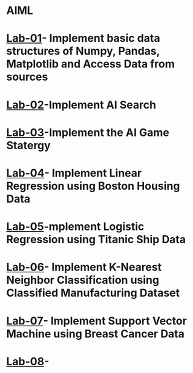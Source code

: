 # AIML
# [Lab-01](https://colab.research.google.com/drive/15i3A4bCRpsBfmXNu2L0lrmzqkWbH5JTr)- Implement basic data structures of Numpy, Pandas, Matplotlib and Access Data from sources
# [Lab-02](https://colab.research.google.com/drive/1WxdYSE-FpZvMWEb_JdRqkGNnDJwuAWFU#scrollTo=eeTz2UxVl76x)-Implement AI Search
# [Lab-03](https://colab.research.google.com/drive/180bh4z6zir_OMNMOFewcQOF2eXQhzzGW#scrollTo=Nf6MYl72OyVn)-Implement the AI Game Statergy
# [Lab-04](https://colab.research.google.com/drive/1kRrgYbSns0vqOl9KiR8pALYbv1qttERo)- Implement Linear Regression using Boston Housing Data
# [Lab-05]()-mplement Logistic Regression using Titanic Ship Data
# [Lab-06](https://colab.research.google.com/drive/1bhZHfkbfSkMCmRTOrpp65ejSmCKgA6eB#scrollTo=g8LW_1SuKOHl)- Implement K-Nearest Neighbor Classification using Classified Manufacturing Dataset
# [Lab-07](https://colab.research.google.com/drive/1axCrzjdadVenGI_zRRl6lSYRr0WXJ6Mi#scrollTo=BP84zX8vG77i)- Implement Support Vector Machine using Breast Cancer Data
# [Lab-08](https://colab.research.google.com/drive/1LrbVIPIpI6V2aBwXGw8SKs6PuT7H5Z2G#scrollTo=N0TEtNYPHfmB)-
